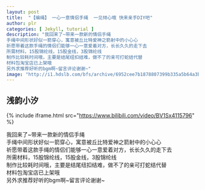 ```yaml
---
layout: post
title:  "【编绳】 一心一意情侣手绳  一见倾心哦 快来亲手DIY吧"
author: plr
categories: [ Jekyll, tutorial ]
description: "我回来了~带来一款新的情侣手绳
手绳中间形状好似一箭穿心，寓意被丘比特爱神之箭射中的小心心
祈愿带着这款手绳的情侣们能够一心一意爱着对方，长长久久的走下去
所需材料，15股锦纶线，15股金线，3股锦纶线
制作比较耗时间哦，主要是结尾纽扣结难，做不了的亲可打蛇结代替
材料包淘宝店已上架哦
另外求推荐好听的bgm啊~留言评论谢谢~"
image: "http://i1.hdslb.com/bfs/archive/6952cee7b1878807399b335a5b64a3bbba21084c.jpg"
---
```

## 浅韵小汐

{% include iframe.html src="https://www.bilibili.com/video/BV1Sx4115796" %}

我回来了~带来一款新的情侣手绳<br>手绳中间形状好似一箭穿心，寓意被丘比特爱神之箭射中的小心心<br>祈愿带着这款手绳的情侣们能够一心一意爱着对方，长长久久的走下去<br>所需材料，15股锦纶线，15股金线，3股锦纶线<br>制作比较耗时间哦，主要是结尾纽扣结难，做不了的亲可打蛇结代替<br>材料包淘宝店已上架哦<br>另外求推荐好听的bgm啊~留言评论谢谢~

